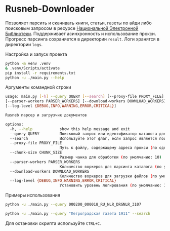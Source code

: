 # Rusneb-Downloader

Позволяет парсить и скачивать книги, статьи, газеты по айди либо поисковым запросом в ресурсе [Национальной Электронной Библиотеки](https://rusneb.ru/).
Поддерживает асинхронность и использование прокси. Прогресс парсинга сохраняется в директории `result`. Логи хранятся в директории `logs`.

Настройка и запуск проекта

```bash
python -m venv .venv
& .venv/Scripts/activate
pip install -r requirements.txt
python -u ./main.py --help
```

Аргументы командной строки

```bash
usage: main.py [-h] --query QUERY [--search] [--proxy-file PROXY_FILE] [--chunk-size CHUNK_SIZE]
[--parser-workers PARSER_WORKERS] [--download-workers DOWNLOAD_WORKERS]
[--log-level {DEBUG,INFO,WARNING,ERROR,CRITICAL}]

Rusneb парсер и загрузчик документов

options:
  -h, --help            show this help message and exit
  --query QUERY         Поисковый запрос или идентификатор каталога для обработки
  --search              Используйте этот флаг, если запрос является поисковым термином, а не идентификатором каталога
  --proxy-file PROXY_FILE
                        Путь к файлу, содержащему адреса прокси (по одному на строку)
  --chunk-size CHUNK_SIZE
                        Размер чанка для обработки (по умолчанию: 10)
  --parser-workers PARSER_WORKERS
                        Количество воркеров для парсинга каталога (по умолчанию: 3)
  --download-workers DOWNLOAD_WORKERS
                        Количество воркеров для загрузки файлов (по умолчанию: 1)
  --log-level {DEBUG,INFO,WARNING,ERROR,CRITICAL}
                        Установить уровень логирования (по умолчанию: INFO)
```

Примеры использования

```bash
python -u ./main.py --query 000200_000018_RU_NLR_DRGNLR_3107

python -u ./main.py --query "Петроградская газета 1911" --search
```

Для остановки скрипта используйте `CTRL+C`.
